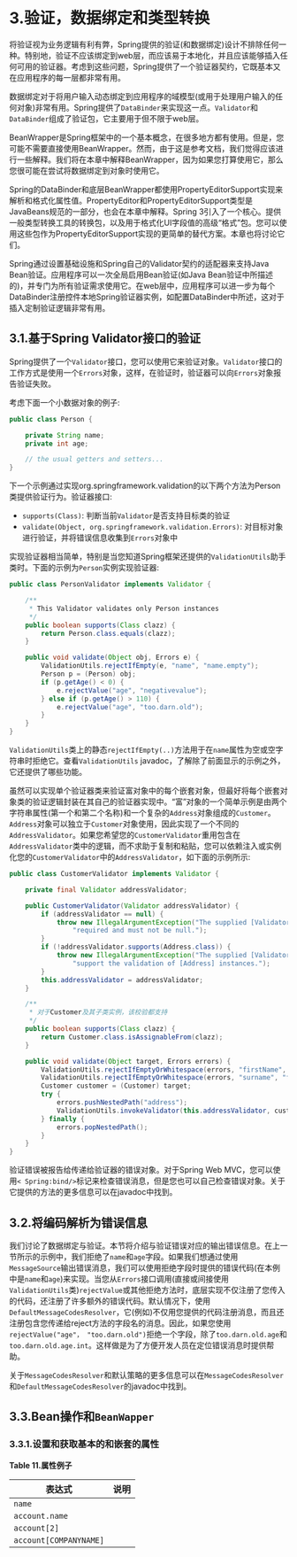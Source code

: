 # 3.验证，数据绑定和类型转换

将验证视为业务逻辑有利有弊，Spring提供的验证(和数据绑定)设计不排除任何一种。特别地，验证不应该绑定到web层，而应该易于本地化，并且应该能够插入任何可用的验证器。考虑到这些问题，Spring提供了一个验证器契约，它既基本又在应用程序的每一层都非常有用。

数据绑定对于将用户输入动态绑定到应用程序的域模型(或用于处理用户输入的任何对象)非常有用。Spring提供了`DataBinder`来实现这一点。`Validator`和`DataBinder`组成了验证包，它主要用于但不限于web层。

BeanWrapper是Spring框架中的一个基本概念，在很多地方都有使用。但是，您可能不需要直接使用BeanWrapper。然而，由于这是参考文档，我们觉得应该进行一些解释。我们将在本章中解释BeanWrapper，因为如果您打算使用它，那么您很可能在尝试将数据绑定到对象时使用它。

Spring的DataBinder和底层BeanWrapper都使用PropertyEditorSupport实现来解析和格式化属性值。PropertyEditor和PropertyEditorSupport类型是JavaBeans规范的一部分，也会在本章中解释。Spring 3引入了一个核心。提供一般类型转换工具的转换包，以及用于格式化UI字段值的高级“格式”包。您可以使用这些包作为PropertyEditorSupport实现的更简单的替代方案。本章也将讨论它们。

Spring通过设置基础设施和Spring自己的Validator契约的适配器来支持Java Bean验证。应用程序可以一次全局启用Bean验证(如Java Bean验证中所描述的)，并专门为所有验证需求使用它。在web层中，应用程序可以进一步为每个DataBinder注册控件本地Spring验证器实例，如配置DataBinder中所述，这对于插入定制验证逻辑非常有用。


## 3.1.基于Spring Validator接口的验证

Spring提供了一个`Validator`接口，您可以使用它来验证对象。`Validator`接口的工作方式是使用一个`Errors`对象，这样，在验证时，验证器可以向`Errors`对象报告验证失败。

考虑下面一个小数据对象的例子:

```java
public class Person {

    private String name;
    private int age;

    // the usual getters and setters...
}
```

下一个示例通过实现org.springframework.validation的以下两个方法为Person类提供验证行为。验证器接口:

* `supports(Class)`: 判断当前`Validator`是否支持目标类的验证
* `validate(Object, org.springframework.validation.Errors)`: 对目标对象进行验证，并将错误信息收集到`Errors`对象中

实现验证器相当简单，特别是当您知道Spring框架还提供的`ValidationUtils`助手类时。下面的示例为`Person`实例实现验证器:

```java
public class PersonValidator implements Validator {

    /**
     * This Validator validates only Person instances
     */
    public boolean supports(Class clazz) {
        return Person.class.equals(clazz);
    }

    public void validate(Object obj, Errors e) {
        ValidationUtils.rejectIfEmpty(e, "name", "name.empty");
        Person p = (Person) obj;
        if (p.getAge() < 0) {
            e.rejectValue("age", "negativevalue");
        } else if (p.getAge() > 110) {
            e.rejectValue("age", "too.darn.old");
        }
    }
}
```

`ValidationUtils`类上的静态`rejectIfEmpty(..)`方法用于在`name`属性为空或空字符串时拒绝它。查看`ValidationUtils` javadoc，了解除了前面显示的示例之外，它还提供了哪些功能。

虽然可以实现单个验证器类来验证富对象中的每个嵌套对象，但最好将每个嵌套对象类的验证逻辑封装在其自己的验证器实现中。“富”对象的一个简单示例是由两个字符串属性(第一个和第二个名称)和一个复杂的`Address`对象组成的`Customer`。`Address`对象可以独立于`Customer`对象使用，因此实现了一个不同的`AddressValidator`。如果您希望您的`CustomerValidator`重用包含在`AddressValidator`类中的逻辑，而不求助于复制和粘贴，您可以依赖注入或实例化您的`CustomerValidator`中的`AddressValidator`，如下面的示例所示:

```java
public class CustomerValidator implements Validator {

    private final Validator addressValidator;

    public CustomerValidator(Validator addressValidator) {
        if (addressValidator == null) {
            throw new IllegalArgumentException("The supplied [Validator] is " +
                "required and must not be null.");
        }
        if (!addressValidator.supports(Address.class)) {
            throw new IllegalArgumentException("The supplied [Validator] must " +
                "support the validation of [Address] instances.");
        }
        this.addressValidator = addressValidator;
    }

    /**
     * 对于Customer及其子类实例，该校验都支持
     */
    public boolean supports(Class clazz) {
        return Customer.class.isAssignableFrom(clazz);
    }

    public void validate(Object target, Errors errors) {
        ValidationUtils.rejectIfEmptyOrWhitespace(errors, "firstName", "field.required");
        ValidationUtils.rejectIfEmptyOrWhitespace(errors, "surname", "field.required");
        Customer customer = (Customer) target;
        try {
            errors.pushNestedPath("address");
            ValidationUtils.invokeValidator(this.addressValidator, customer.getAddress(), errors);
        } finally {
            errors.popNestedPath();
        }
    }
}
```

验证错误被报告给传递给验证器的错误对象。对于Spring Web MVC，您可以使用`< Spring:bind/>`标记来检查错误消息，但是您也可以自己检查错误对象。关于它提供的方法的更多信息可以在javadoc中找到。

## 3.2.将编码解析为错误信息

我们讨论了数据绑定与验证。本节将介绍与验证错误对应的输出错误信息。在上一节所示的示例中，我们拒绝了`name`和`age`字段。如果我们想通过使用`MessageSource`输出错误消息，我们可以使用拒绝字段时提供的错误代码(在本例中是`name`和`age`)来实现。当您从`Errors`接口调用(直接或间接使用`ValidationUtils`类)`rejectValue`或其他拒绝方法时，底层实现不仅注册了您传入的代码，还注册了许多额外的错误代码。默认情况下，使用`DefaultMessageCodesResolver`，它(例如)不仅用您提供的代码注册消息，而且还注册包含您传递给reject方法的字段名的消息。因此，如果您使用`rejectValue("age"， "too.darn.old")`拒绝一个字段，除了`too.darn.old.age`和`too.darn.old.age.int`。这样做是为了方便开发人员在定位错误消息时提供帮助。

关于`MessageCodesResolver`和默认策略的更多信息可以在`MessageCodesResolver`和`DefaultMessageCodesResolver`的javadoc中找到。

## 3.3.Bean操作和`BeanWapper`

### 3.3.1.设置和获取基本的和嵌套的属性

**Table 11.属性例子**

| 表达式                 | 说明 |
| ---------------------- | ---- |
| `name`                 |      |
| `account.name`         |      |
| `account[2]`           |      |
| `account[COMPANYNAME]` |      |
